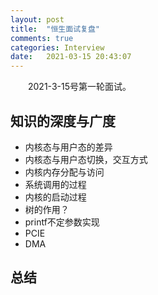 ```yaml
---
layout: post
title:  "恒生面试复盘"
comments: true
categories: Interview
date:   2021-03-15 20:43:07
---
```


&ensp;&ensp;&ensp;&ensp;2021-3-15号第一轮面试。

## 知识的深度与广度
* 内核态与用户态的差异
* 内核态与用户态切换，交互方式
* 内核内存分配与访问
* 系统调用的过程
* 内核的启动过程
* 树的作用？
* printf不定参数实现
* PCIE
* DMA


## 总结
